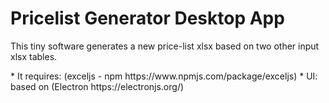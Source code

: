 # Pricelist Generator Desktop App

<p>This tiny software generates a new price-list xlsx based on two other input xlsx tables.</p>
* It requires: (exceljs - npm https://www.npmjs.com/package/exceljs)
* UI: based on (Electron https://electronjs.org/)
